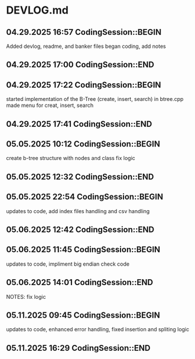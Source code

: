 # DEVLOG.md

## 04.29.2025 16:57 CodingSession::BEGIN

Added devlog, readme, and banker files
began coding, add notes

## 04.29.2025 17:00 CodingSession::END

## 04.29.2025 17:22 CodingSession::BEGIN

started implementation of the B-Tree (create, insert, search) in btree.cpp
made menu for creat, insert, search

## 04.29.2025 17:41 CodingSession::END

## 05.05.2025 10:12 CodingSession::BEGIN

create b-tree structure with nodes and class
fix logic

## 05.05.2025 12:32 CodingSession::END

## 05.05.2025 22:54 CodingSession::BEGIN

updates to code, add index files handling and csv handling

## 05.06.2025 12:42 CodingSession::END

## 05.06.2025 11:45 CodingSession::BEGIN

updates to code, impliment big endian check code 

## 05.06.2025 14:01 CodingSession::END

NOTES: fix logic

## 05.11.2025 09:45 CodingSession::BEGIN

updates to code, enhanced error handling, 
fixed insertion and spliting logic 

## 05.11.2025 16:29 CodingSession::END


